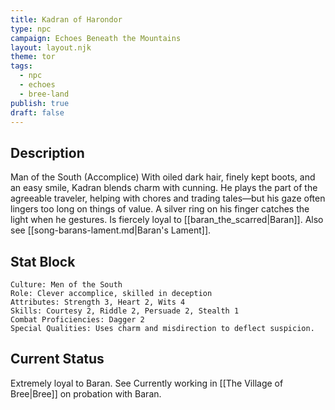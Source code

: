 ```yaml
---
title: Kadran of Harondor
type: npc
campaign: Echoes Beneath the Mountains
layout: layout.njk
theme: tor
tags:
  - npc
  - echoes
  - bree-land
publish: true
draft: false
---
```


## Description
Man of the South (Accomplice)
With oiled dark hair, finely kept boots, and an easy smile, Kadran blends charm with cunning. He plays the part of the agreeable traveler, helping with chores and trading tales—but his gaze often lingers too long on things of value. A silver ring on his finger catches the light when he gestures. Is fiercely loyal to [[baran_the_scarred|Baran]]. Also see [[song-barans-lament.md|Baran's Lament]].

## Stat Block

```
Culture: Men of the South
Role: Clever accomplice, skilled in deception
Attributes: Strength 3, Heart 2, Wits 4
Skills: Courtesy 2, Riddle 2, Persuade 2, Stealth 1
Combat Proficiencies: Dagger 2
Special Qualities: Uses charm and misdirection to deflect suspicion.
```

## Current Status
Extremely loyal to Baran. See Currently working in [[The Village of Bree|Bree]] on probation with Baran.